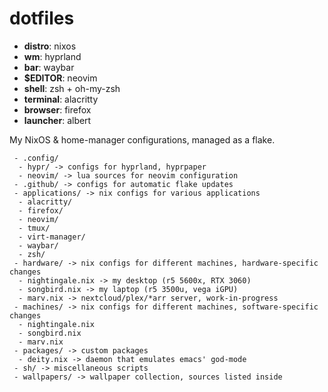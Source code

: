 # dotfiles

 - **distro**: nixos
 - **wm**: hyprland
 - **bar**: waybar
 - **$EDITOR**: neovim
 - **shell**: zsh + oh-my-zsh
 - **terminal**: alacritty
 - **browser**: firefox
 - **launcher**: albert

My NixOS & home-manager configurations, managed as a flake.

```
 - .config/
  - hypr/ -> configs for hyprland, hyprpaper
  - neovim/ -> lua sources for neovim configuration
 - .github/ -> configs for automatic flake updates
 - applications/ -> nix configs for various applications
  - alacritty/
  - firefox/
  - neovim/
  - tmux/
  - virt-manager/
  - waybar/
  - zsh/
 - hardware/ -> nix configs for different machines, hardware-specific changes
  - nightingale.nix -> my desktop (r5 5600x, RTX 3060)
  - songbird.nix -> my laptop (r5 3500u, vega iGPU)
  - marv.nix -> nextcloud/plex/*arr server, work-in-progress
 - machines/ -> nix configs for different machines, software-specific changes
  - nightingale.nix
  - songbird.nix
  - marv.nix
 - packages/ -> custom packages
  - deity.nix -> daemon that emulates emacs' god-mode
 - sh/ -> miscellaneous scripts
 - wallpapers/ -> wallpaper collection, sources listed inside
```
